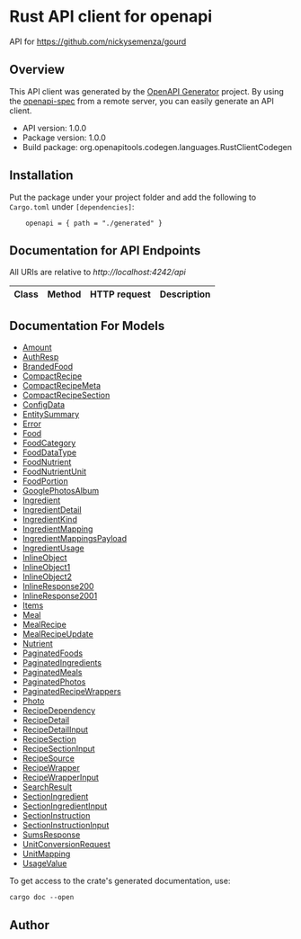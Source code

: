 # Rust API client for openapi

API for https://github.com/nickysemenza/gourd

## Overview

This API client was generated by the [OpenAPI Generator](https://openapi-generator.tech) project.  By using the [openapi-spec](https://openapis.org) from a remote server, you can easily generate an API client.

- API version: 1.0.0
- Package version: 1.0.0
- Build package: org.openapitools.codegen.languages.RustClientCodegen

## Installation

Put the package under your project folder and add the following to `Cargo.toml` under `[dependencies]`:

```
    openapi = { path = "./generated" }
```

## Documentation for API Endpoints

All URIs are relative to *http://localhost:4242/api*

Class | Method | HTTP request | Description
------------ | ------------- | ------------- | -------------


## Documentation For Models

 - [Amount](docs/Amount.md)
 - [AuthResp](docs/AuthResp.md)
 - [BrandedFood](docs/BrandedFood.md)
 - [CompactRecipe](docs/CompactRecipe.md)
 - [CompactRecipeMeta](docs/CompactRecipeMeta.md)
 - [CompactRecipeSection](docs/CompactRecipeSection.md)
 - [ConfigData](docs/ConfigData.md)
 - [EntitySummary](docs/EntitySummary.md)
 - [Error](docs/Error.md)
 - [Food](docs/Food.md)
 - [FoodCategory](docs/FoodCategory.md)
 - [FoodDataType](docs/FoodDataType.md)
 - [FoodNutrient](docs/FoodNutrient.md)
 - [FoodNutrientUnit](docs/FoodNutrientUnit.md)
 - [FoodPortion](docs/FoodPortion.md)
 - [GooglePhotosAlbum](docs/GooglePhotosAlbum.md)
 - [Ingredient](docs/Ingredient.md)
 - [IngredientDetail](docs/IngredientDetail.md)
 - [IngredientKind](docs/IngredientKind.md)
 - [IngredientMapping](docs/IngredientMapping.md)
 - [IngredientMappingsPayload](docs/IngredientMappingsPayload.md)
 - [IngredientUsage](docs/IngredientUsage.md)
 - [InlineObject](docs/InlineObject.md)
 - [InlineObject1](docs/InlineObject1.md)
 - [InlineObject2](docs/InlineObject2.md)
 - [InlineResponse200](docs/InlineResponse200.md)
 - [InlineResponse2001](docs/InlineResponse2001.md)
 - [Items](docs/Items.md)
 - [Meal](docs/Meal.md)
 - [MealRecipe](docs/MealRecipe.md)
 - [MealRecipeUpdate](docs/MealRecipeUpdate.md)
 - [Nutrient](docs/Nutrient.md)
 - [PaginatedFoods](docs/PaginatedFoods.md)
 - [PaginatedIngredients](docs/PaginatedIngredients.md)
 - [PaginatedMeals](docs/PaginatedMeals.md)
 - [PaginatedPhotos](docs/PaginatedPhotos.md)
 - [PaginatedRecipeWrappers](docs/PaginatedRecipeWrappers.md)
 - [Photo](docs/Photo.md)
 - [RecipeDependency](docs/RecipeDependency.md)
 - [RecipeDetail](docs/RecipeDetail.md)
 - [RecipeDetailInput](docs/RecipeDetailInput.md)
 - [RecipeSection](docs/RecipeSection.md)
 - [RecipeSectionInput](docs/RecipeSectionInput.md)
 - [RecipeSource](docs/RecipeSource.md)
 - [RecipeWrapper](docs/RecipeWrapper.md)
 - [RecipeWrapperInput](docs/RecipeWrapperInput.md)
 - [SearchResult](docs/SearchResult.md)
 - [SectionIngredient](docs/SectionIngredient.md)
 - [SectionIngredientInput](docs/SectionIngredientInput.md)
 - [SectionInstruction](docs/SectionInstruction.md)
 - [SectionInstructionInput](docs/SectionInstructionInput.md)
 - [SumsResponse](docs/SumsResponse.md)
 - [UnitConversionRequest](docs/UnitConversionRequest.md)
 - [UnitMapping](docs/UnitMapping.md)
 - [UsageValue](docs/UsageValue.md)


To get access to the crate's generated documentation, use:

```
cargo doc --open
```

## Author


